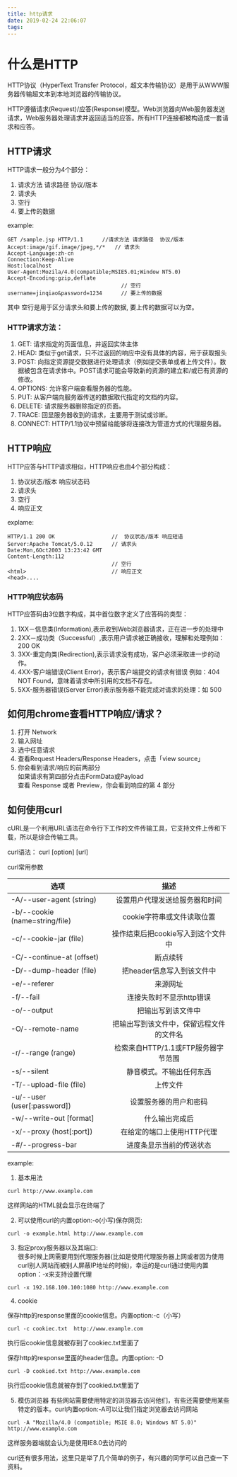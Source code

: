 ```yaml
---
title: http请求
date: 2019-02-24 22:06:07
tags:
---
```


# 什么是HTTP

HTTP协议（HyperText Transfer Protocol，超文本传输协议）是用于从WWW服务器传输超文本到本地浏览器的传输协议。    

HTTP遵循请求(Request)/应答(Response)模型。Web浏览器向Web服务器发送请求，Web服务器处理请求并返回适当的应答。所有HTTP连接都被构造成一套请求和应答。

## HTTP请求

HTTP请求一般分为4个部分：
1. 请求方法 请求路径 协议/版本
2. 请求头
3. 空行
4. 要上传的数据

example:    

```
GET /sample.jsp HTTP/1.1      //请求方法 请求路径  协议/版本
Accept:image/gif.image/jpeg,*/*   // 请求头
Accept-Language:zh-cn
Connection:Keep-Alive
Host:localhost
User-Agent:Mozila/4.0(compatible;MSIE5.01;Window NT5.0)
Accept-Encoding:gzip,deflate
                                    // 空行
username=jinqiao&password=1234      // 要上传的数据
```

其中 空行是用于区分请求头和要上传的数据, 要上传的数据可以为空。

### HTTP请求方法：
1. GET: 请求指定的页面信息，并返回实体主体
2. HEAD: 类似于get请求，只不过返回的响应中没有具体的内容，用于获取报头
3. POST: 向指定资源提交数据进行处理请求（例如提交表单或者上传文件）。数据被包含在请求体中。POST请求可能会导致新的资源的建立和/或已有资源的修改。
4. OPTIONS: 允许客户端查看服务器的性能。
5. PUT: 从客户端向服务器传送的数据取代指定的文档的内容。
6. DELETE: 请求服务器删除指定的页面。
7. TRACE: 回显服务器收到的请求，主要用于测试或诊断。
8. CONNECT: HTTP/1.1协议中预留给能够将连接改为管道方式的代理服务器。

## HTTP响应

HTTP应答与HTTP请求相似，HTTP响应也由4个部分构成：
1. 协议状态/版本 响应状态码
2. 请求头
3. 空行
4. 响应正文

explame:
```
HTTP/1.1 200 OK                  //  协议状态/版本 响应短语
Server:Apache Tomcat/5.0.12      // 请求头
Date:Mon,6Oct2003 13:23:42 GMT
Content-Length:112
                                 // 空行
<html>                           // 响应正文
<head>....

```

### HTTP响应状态码
HTTP应答码由3位数字构成，其中首位数字定义了应答码的类型：

1. 1XX－信息类(Information),表示收到Web浏览器请求，正在进一步的处理中
2. 2XX－成功类（Successful）,表示用户请求被正确接收，理解和处理例如：200 OK
3. 3XX-重定向类(Redirection),表示请求没有成功，客户必须采取进一步的动作。
4. 4XX-客户端错误(Client Error)，表示客户端提交的请求有错误 例如：404 NOT Found，意味着请求中所引用的文档不存在。
5. 5XX-服务器错误(Server Error)表示服务器不能完成对请求的处理：如 500


## 如何用chrome查看HTTP响应/请求？

1. 打开 Network
2. 输入网址
3. 选中任意请求
4. 查看Request Headers/Response Headers，点击「view source」
5. 你会看到请求/响应的前两部分   
如果请求有第四部分点击FormData或Payload   
查看 Response 或者 Preview，你会看到响应的第 4 部分


## 如何使用curl

cURL是一个利用URL语法在命令行下工作的文件传输工具，它支持文件上传和下载，所以是综合传输工具。

curl语法： curl [option] [url]

curl常用参数

| 选项|描述
|-|:-: |
|-A/--user-agent  (string) | 设置用户代理发送给服务器和时间|
|-b/--cookie (name=string/file) | cookie字符串或文件读取位置|
|-c/--cookie-jar (file)          |          操作结束后把cookie写入到这个文件中 |
|-C/--continue-at (offset)       |    断点续转 |
|-D/--dump-header (file)        |      把header信息写入到该文件中|
|-e/--referer                      |            来源网址|
|-f/--fail                     |                     连接失败时不显示http错误
|-o/--output                     |             把输出写到该文件中
|-O/--remote-name              |        把输出写到该文件中，保留远程文件的文件名
|-r/--range (range)            |        检索来自HTTP/1.1或FTP服务器字节范围
|-s/--silent                   |                 静音模式。不输出任何东西
|-T/--upload-file (file)       |           上传文件
|-u/--user (user[:password])  |   设置服务器的用户和密码
|-w/--write-out [format]     |           什么输出完成后
|-x/--proxy (host[:port])     |       在给定的端口上使用HTTP代理|
|-#/--progress-bar         |               进度条显示当前的传送状态|

example:

1. 基本用法

```
curl http://www.example.com
```
这样网站的HTML就会显示在终端了

2.  可以使用curl的内置option:-o(小写)保存网页:

```
curl -o example.html http://www.example.com
```

3. 指定proxy服务器以及其端口:  
很多时候上网需要用到代理服务器(比如是使用代理服务器上网或者因为使用curl别人网站而被别人屏蔽IP地址的时候)，幸运的是curl通过使用内置option：-x来支持设置代理

```
curl -x 192.168.100.100:1080 http://www.example.com
```

4. cookie

保存http的response里面的cookie信息。内置option:-c（小写）

```
curl -c cookiec.txt  http://www.example.com
```
执行后cookie信息就被存到了cookiec.txt里面了   

保存http的response里面的header信息。内置option: -D
```
curl -D cookied.txt http://www.example.com
```

执行后cookie信息就被存到了cookied.txt里面了

5. 模仿浏览器
有些网站需要使用特定的浏览器去访问他们，有些还需要使用某些特定的版本。curl内置option:-A可以让我们指定浏览器去访问网站

```
curl -A "Mozilla/4.0 (compatible; MSIE 8.0; Windows NT 5.0)" http://www.example.com
```
这样服务器端就会认为是使用IE8.0去访问的


curl还有很多用法，这里只是举了几个简单的例子，有兴趣的同学可以自己查一下资料。